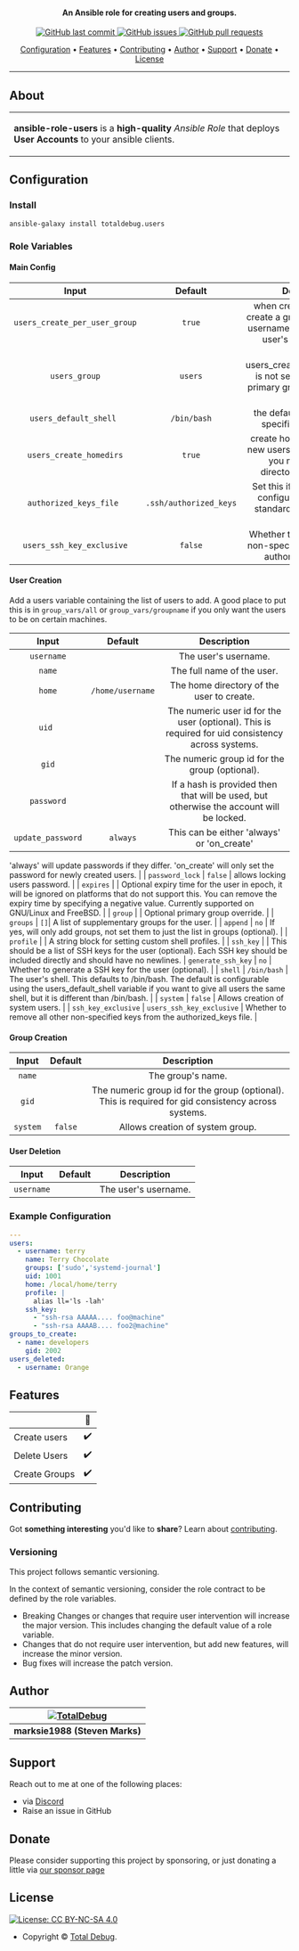 <h4 align="center">An Ansible role for creating users and groups.</h4>

<p align="center">
    <a href="https://github.com/totaldebug/ansible-role-users/commits/master">
    <img src="https://img.shields.io/github/last-commit/totaldebug/ansible-role-users.svg?style=flat-square&logo=github&logoColor=white"
         alt="GitHub last commit">
    <a href="https://github.com/totaldebug/ansible-role-users/issues">
    <img src="https://img.shields.io/github/issues-raw/totaldebug/ansible-role-users.svg?style=flat-square&logo=github&logoColor=white"
         alt="GitHub issues">
    <a href="https://github.com/totaldebug/ansible-role-users/pulls">
    <img src="https://img.shields.io/github/issues-pr-raw/totaldebug/ansible-role-users.svg?style=flat-square&logo=github&logoColor=white"
         alt="GitHub pull requests">
</p>

<p align="center">
  <a href="#configuration">Configuration</a> •
  <a href="#features">Features</a> •
  <a href="#contributing">Contributing</a> •
  <a href="#author">Author</a> •
  <a href="#support">Support</a> •
  <a href="#donate">Donate</a> •
  <a href="#license">License</a>
</p>

---

## About

<table>
<tr>
<td>

**ansible-role-users** is a **high-quality** _Ansible Role_ that deploys **User Accounts** to your ansible clients.

</td>
</tr>
</table>

## Configuration

### Install

```shell
ansible-galaxy install totaldebug.users
```

### Role Variables

#### Main Config

| **Input** | **Default** | **Description** |
|:---------:|:-----------:|:---------------:|
| `users_create_per_user_group` | `true` | when creating users, also create a group with the same username and make that the user's primary group. |
| `users_group` | `users` | if users_create_per_user_group is not set, then this is the primary group for all created users. |
| `users_default_shell ` | `/bin/bash` | the default shell if none is specified for the user. |
| `users_create_homedirs` | `true` | create home directories for new users. Set this to false if you manage home directories separately. |
| `authorized_keys_file ` | `.ssh/authorized_keys` | Set this if the ssh server is configured to use a non standard authorized keys file. |
| `users_ssh_key_exclusive` | `false` | Whether to remove all other non-specified keys from the authorized_keys file. |


#### User Creation

Add a users variable containing the list of users to add. A good place to put this is in `group_vars/all` or `group_vars/groupname` if you only want the users to be on certain machines.

| **Input** | **Default** | **Description** |
|:---------:|:-----------:|:---------------:|
| `username` | | The user's username. |
| `name` | | The full name of the user. |
| `home` | `/home/username` | The home directory of the user to create. |
| `uid ` | | The numeric user id for the user (optional). This is required for uid consistency across systems. |
| `gid` | | The numeric group id for the group (optional). |
| `password` | | If a hash is provided then that will be used, but otherwise the account will be locked. |
| `update_password` | `always` | This can be either 'always' or 'on_create'
'always' will update passwords if they differ.
'on_create' will only set the password for newly created users. |
| `password_lock` | `false` | allows locking users password. |
| `expires` |  | Optional expiry time for the user in epoch, it will be ignored on platforms that do not support this. You can remove the expiry time by specifying a negative value. Currently supported on GNU/Linux and FreeBSD. |
| `group` | | Optional primary group override. |
| `groups` | `[]`| A list of supplementary groups for the user. |
| `append` | `no` | If yes, will only add groups, not set them to just the list in groups (optional). |
| `profile` | | A string block for setting custom shell profiles. |
| `ssh_key` | | This should be a list of SSH keys for the user (optional). Each SSH key should be included directly and should have no newlines.
| `generate_ssh_key` | `no` | Whether to generate a SSH key for the user (optional). |
| `shell` | `/bin/bash` | The user's shell. This defaults to /bin/bash. The default is configurable using the users_default_shell variable if you want to give all users the same shell, but it is different than /bin/bash. |
| `system` | `false` | Allows creation of system users. |
| `ssh_key_exclusive` | `users_ssh_key_exclusive` | Whether to remove all other non-specified keys from the authorized_keys file. |

#### Group Creation

| **Input** | **Default** | **Description** |
|:---------:|:-----------:|:---------------:|
| `name` | | The group's name. |
| `gid` | | The numeric group id for the group (optional). This is required for gid consistency across systems. |
| `system` | `false` | Allows creation of system group. |

#### User Deletion

| **Input** | **Default** | **Description** |
|:---------:|:-----------:|:---------------:|
| `username` | | The user's username. |

### Example Configuration

```yaml
---
users:
  - username: terry
    name: Terry Chocolate
    groups: ['sudo','systemd-journal']
    uid: 1001
    home: /local/home/terry
    profile: |
      alias ll='ls -lah'
    ssh_key:
      - "ssh-rsa AAAAA.... foo@machine"
      - "ssh-rsa AAAAB.... foo2@machine"
groups_to_create:
  - name: developers
    gid: 2002
users_deleted:
  - username: Orange
```

## Features

|                            |         🔰         |
| -------------------------- | :----------------: |
| Create users          |         ✔️         |
| Delete Users         |         ✔️         |
| Create Groups    |         ✔️         |


## Contributing

Got **something interesting** you'd like to **share**? Learn about [contributing](https://github.com/totaldebug/.github/blob/main/.github/CONTRIBUTING.md).

### Versioning

This project follows semantic versioning.

In the context of semantic versioning, consider the role contract to be defined by the role variables.

- Breaking Changes or changes that require user intervention will increase the major version. This includes changing the default value of a role variable.
- Changes that do not require user intervention, but add new features, will increase the minor version.
- Bug fixes will increase the patch version.

## Author

| [![TotalDebug](https://totaldebug.uk/assets/images/logo.png)](https://linkedin.com/in/marksie1988) |
|:--:|
| **marksie1988 (Steven Marks)** |

## Support

Reach out to me at one of the following places:

- via [Discord](https://discord.gg/6fmekudc8Q)
- Raise an issue in GitHub

## Donate

Please consider supporting this project by sponsoring, or just donating a little via [our sponsor page](https://github.com/sponsors/marksie1988)

## License

[![License: CC BY-NC-SA 4.0](https://img.shields.io/badge/License-CC%20BY--NC--SA%204.0-orange.svg?style=flat-square)](https://creativecommons.org/licenses/by-nc-sa/4.0/)

- Copyright © [Total Debug](https://totaldebug.uk "Total Debug").
